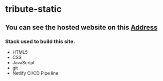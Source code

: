 # tribute-static
## You can see the hosted website on this [Address](https://keen-hermann-cbf81b.netlify.com)
### Stack used to build this site.
* HTML5
* CSS
* JavaScript
* git
* Netlify CI/CD Pipe line









